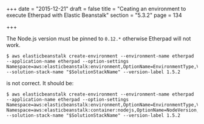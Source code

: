 +++
date = "2015-12-21"
draft = false
title = "Ceating an environment to execute Etherpad with Elastic Beanstalk"
section = "5.3.2"
page = 134

+++

The Node.js version must be pinned to `0.12.*` otherwise Etherpad will not work.

```
$ aws elasticbeanstalk create-environment --environment-name etherpad --application-name etherpad --option-settings Namespace=aws:elasticbeanstalk:environment,OptionName=EnvironmentType,Value=SingleInstance --solution-stack-name "$SolutionStackName" --version-label 1.5.2
```

is not correct. It should be:

```
$ aws elasticbeanstalk create-environment --environment-name etherpad --application-name etherpad --option-settings Namespace=aws:elasticbeanstalk:environment,OptionName=EnvironmentType,Value=SingleInstance Namespace=aws:elasticbeanstalk:container:nodejs,OptionName=NodeVersion,Value=0.12.10 --solution-stack-name "$SolutionStackName" --version-label 1.5.2
```